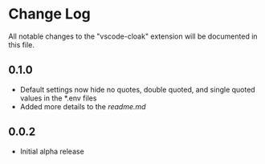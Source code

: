 # Change Log

All notable changes to the "vscode-cloak" extension will be documented in this file.

## 0.1.0

- Default settings now hide no quotes, double quoted, and single quoted values in the \*.env files
- Added more details to the _readme.md_

## 0.0.2

- Initial alpha release
